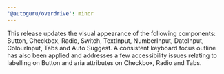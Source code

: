 ```yaml
---
'@autoguru/overdrive': minor
---
```


This release updates the visual appearance of the following components: Button,
Checkbox, Radio, Switch, TextInput, NumberInput, DateInput, ColourInput, Tabs
and Auto Suggest. A consistent keyboard focus outline has also been applied and
addresses a few accessibility issues relating to labelling on Button and aria
attributes on Checkbox, Radio and Tabs.
